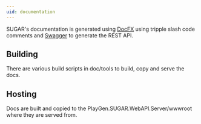 ```yaml
---
uid: documentation
---
```


SUGAR's documentation is generated using [DocFX](https://dotnet.github.io/docfx/) using tripple slash code comments and [Swagger](https://swagger.io/) to generate the REST API.

## Building

There are various build scripts in doc/tools to build, copy and serve the docs.

## Hosting

Docs are built and copied to the PlayGen.SUGAR.WebAPI.Server/wwwroot where they are served from.